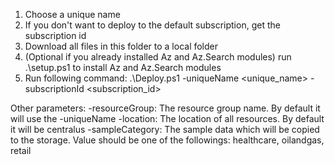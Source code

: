 1. Choose a unique name
2. If you don't want to deploy to the default subscription, get the subscription id
3. Download all files in this folder to a local folder
4. (Optional if you already installed Az and Az.Search modules) run .\setup.ps1 to install Az and Az.Search modules
5. Run following command:
.\Deploy.ps1 -uniqueName <unique_name> -subscriptionId <subscription_id>

Other parameters:
-resourceGroup: The resource group name. By default it will use the -uniqueName
-location: The location of all resources. By default it will be centralus
-sampleCategory: The sample data which will be copied to the storage. Value should be one of the followings: healthcare, oilandgas, retail